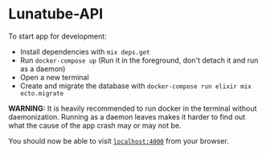 # Lunatube-API

To start app for development:

  * Install dependencies with `mix deps.get`
  * Run `docker-compose up` (Run it in the foreground, don't detach it and run as a daemon)
  * Open a new terminal
  * Create and migrate the database with `docker-compose run elixir mix ecto.migrate`
  
**WARNING:** It is heavily recommended to run docker in the terminal 
 without daemonization. Running as a daemon leaves makes it harder
 to find out what the cause of the app crash may or may not be.

You should now be able to visit [`localhost:4000`](http://localhost:4000) from your browser.

